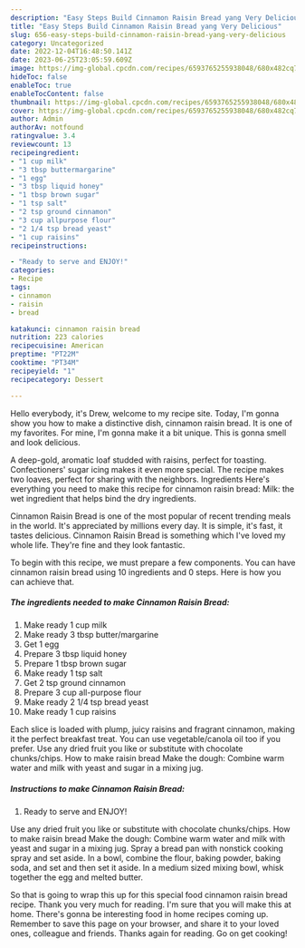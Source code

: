 ```yaml
---
description: "Easy Steps Build Cinnamon Raisin Bread yang Very Delicious"
title: "Easy Steps Build Cinnamon Raisin Bread yang Very Delicious"
slug: 656-easy-steps-build-cinnamon-raisin-bread-yang-very-delicious
category: Uncategorized
date: 2022-12-04T16:48:50.141Z
date: 2023-06-25T23:05:59.609Z
image: https://img-global.cpcdn.com/recipes/6593765255938048/680x482cq70/cinnamon-raisin-bread-recipe-main-photo.jpg
hideToc: false
enableToc: true
enableTocContent: false
thumbnail: https://img-global.cpcdn.com/recipes/6593765255938048/680x482cq70/cinnamon-raisin-bread-recipe-main-photo.jpg
cover: https://img-global.cpcdn.com/recipes/6593765255938048/680x482cq70/cinnamon-raisin-bread-recipe-main-photo.jpg
author: Admin
authorAv: notfound
ratingvalue: 3.4
reviewcount: 13
recipeingredient:
- "1 cup milk"
- "3 tbsp buttermargarine"
- "1 egg"
- "3 tbsp liquid honey"
- "1 tbsp brown sugar"
- "1 tsp salt"
- "2 tsp ground cinnamon"
- "3 cup allpurpose flour"
- "2 1/4 tsp bread yeast"
- "1 cup raisins"
recipeinstructions:

- "Ready to serve and ENJOY!"
categories:
- Recipe
tags:
- cinnamon
- raisin
- bread

katakunci: cinnamon raisin bread 
nutrition: 223 calories
recipecuisine: American
preptime: "PT22M"
cooktime: "PT34M"
recipeyield: "1"
recipecategory: Dessert

---
```



Hello everybody, it's Drew, welcome to my recipe site. Today, I'm gonna show you how to make a distinctive dish, cinnamon raisin bread. It is one of my favorites. For mine, I'm gonna make it a bit unique. This is gonna smell and look delicious.

A deep-gold, aromatic loaf studded with raisins, perfect for toasting. Confectioners&#39; sugar icing makes it even more special. The recipe makes two loaves, perfect for sharing with the neighbors. Ingredients Here&#39;s everything you need to make this recipe for cinnamon raisin bread: Milk: the wet ingredient that helps bind the dry ingredients.

Cinnamon Raisin Bread is one of the most popular of recent trending meals in the world. It's appreciated by millions every day. It is simple, it's fast, it tastes delicious. Cinnamon Raisin Bread is something which I've loved my whole life. They're fine and they look fantastic.


To begin with this recipe, we must prepare a few components. You can have cinnamon raisin bread using 10 ingredients and 0 steps. Here is how you can achieve that.

<!--inarticleads1-->

##### The ingredients needed to make Cinnamon Raisin Bread:

1. Make ready 1 cup milk
1. Make ready 3 tbsp butter/margarine
1. Get 1 egg
1. Prepare 3 tbsp liquid honey
1. Prepare 1 tbsp brown sugar
1. Make ready 1 tsp salt
1. Get 2 tsp ground cinnamon
1. Prepare 3 cup all-purpose flour
1. Make ready 2 1/4 tsp bread yeast
1. Make ready 1 cup raisins


Each slice is loaded with plump, juicy raisins and fragrant cinnamon, making it the perfect breakfast treat. You can use vegetable/canola oil too if you prefer. Use any dried fruit you like or substitute with chocolate chunks/chips. How to make raisin bread Make the dough: Combine warm water and milk with yeast and sugar in a mixing jug. 

<!--inarticleads2-->

##### Instructions to make Cinnamon Raisin Bread:


1. Ready to serve and ENJOY!

Use any dried fruit you like or substitute with chocolate chunks/chips. How to make raisin bread Make the dough: Combine warm water and milk with yeast and sugar in a mixing jug. Spray a bread pan with nonstick cooking spray and set aside. In a bowl, combine the flour, baking powder, baking soda, and set and then set it aside. In a medium sized mixing bowl, whisk together the egg and melted butter. 

So that is going to wrap this up for this special food cinnamon raisin bread recipe. Thank you very much for reading. I'm sure that you will make this at home. There's gonna be interesting food in home recipes coming up. Remember to save this page on your browser, and share it to your loved ones, colleague and friends. Thanks again for reading. Go on get cooking!
